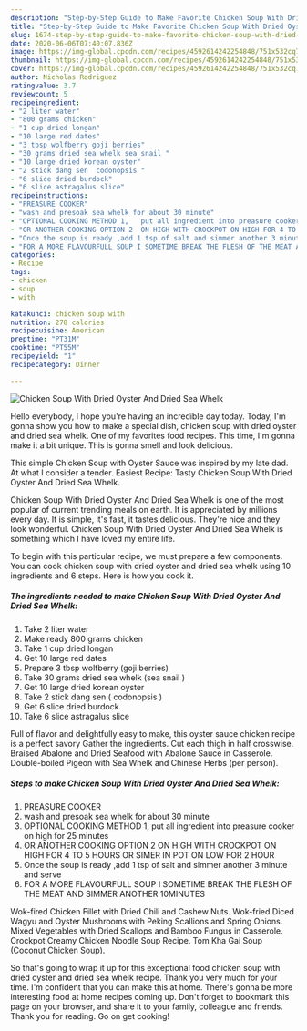 ```yaml
---
description: "Step-by-Step Guide to Make Favorite Chicken Soup With Dried Oyster And Dried Sea Whelk"
title: "Step-by-Step Guide to Make Favorite Chicken Soup With Dried Oyster And Dried Sea Whelk"
slug: 1674-step-by-step-guide-to-make-favorite-chicken-soup-with-dried-oyster-and-dried-sea-whelk
date: 2020-06-06T07:40:07.836Z
image: https://img-global.cpcdn.com/recipes/4592614242254848/751x532cq70/chicken-soup-with-dried-oyster-and-dried-sea-whelk-recipe-main-photo.jpg
thumbnail: https://img-global.cpcdn.com/recipes/4592614242254848/751x532cq70/chicken-soup-with-dried-oyster-and-dried-sea-whelk-recipe-main-photo.jpg
cover: https://img-global.cpcdn.com/recipes/4592614242254848/751x532cq70/chicken-soup-with-dried-oyster-and-dried-sea-whelk-recipe-main-photo.jpg
author: Nicholas Rodriguez
ratingvalue: 3.7
reviewcount: 5
recipeingredient:
- "2 liter water"
- "800 grams chicken"
- "1 cup dried longan"
- "10 large red dates"
- "3 tbsp wolfberry goji berries"
- "30 grams dried sea whelk sea snail "
- "10 large dried korean oyster"
- "2 stick dang sen  codonopsis "
- "6 slice dried burdock"
- "6 slice astragalus slice"
recipeinstructions:
- "PREASURE COOKER"
- "wash and presoak sea whelk for about 30 minute"
- "OPTIONAL COOKING METHOD 1,   put all ingredient into preasure cooker on high for 25  minutes"
- "OR ANOTHER COOKING OPTION 2  ON HIGH WITH CROCKPOT ON HIGH FOR 4 TO 5 HOURS OR SIMER IN POT ON LOW FOR 2  HOUR"
- "Once the soup is ready ,add 1 tsp of salt and simmer another 3 minute and serve"
- "FOR A MORE FLAVOURFULL SOUP I SOMETIME BREAK THE FLESH OF THE MEAT AND SIMMER ANOTHER 10MINUTES"
categories:
- Recipe
tags:
- chicken
- soup
- with

katakunci: chicken soup with 
nutrition: 278 calories
recipecuisine: American
preptime: "PT31M"
cooktime: "PT55M"
recipeyield: "1"
recipecategory: Dinner

---
```



![Chicken Soup With Dried Oyster And Dried Sea Whelk](https://img-global.cpcdn.com/recipes/4592614242254848/751x532cq70/chicken-soup-with-dried-oyster-and-dried-sea-whelk-recipe-main-photo.jpg)

Hello everybody, I hope you're having an incredible day today. Today, I'm gonna show you how to make a special dish, chicken soup with dried oyster and dried sea whelk. One of my favorites food recipes. This time, I'm gonna make it a bit unique. This is gonna smell and look delicious.

This simple Chicken Soup with Oyster Sauce was inspired by my late dad. At what I consider a tender. Easiest Recipe: Tasty Chicken Soup With Dried Oyster And Dried Sea Whelk.

Chicken Soup With Dried Oyster And Dried Sea Whelk is one of the most popular of current trending meals on earth. It is appreciated by millions every day. It is simple, it's fast, it tastes delicious. They're nice and they look wonderful. Chicken Soup With Dried Oyster And Dried Sea Whelk is something which I have loved my entire life.


To begin with this particular recipe, we must prepare a few components. You can cook chicken soup with dried oyster and dried sea whelk using 10 ingredients and 6 steps. Here is how you cook it.

<!--inarticleads1-->

##### The ingredients needed to make Chicken Soup With Dried Oyster And Dried Sea Whelk:

1. Take 2 liter water
1. Make ready 800 grams chicken
1. Take 1 cup dried longan
1. Get 10 large red dates
1. Prepare 3 tbsp wolfberry (goji berries)
1. Take 30 grams dried sea whelk (sea snail )
1. Get 10 large dried korean oyster
1. Take 2 stick dang sen ( codonopsis )
1. Get 6 slice dried burdock
1. Take 6 slice astragalus slice


Full of flavor and delightfully easy to make, this oyster sauce chicken recipe is a perfect savory Gather the ingredients. Cut each thigh in half crosswise. Braised Abalone and Dried Seafood with Abalone Sauce in Casserole. Double-boiled Pigeon with Sea Whelk and Chinese Herbs (per person). 

<!--inarticleads2-->

##### Steps to make Chicken Soup With Dried Oyster And Dried Sea Whelk:

1. PREASURE COOKER
1. wash and presoak sea whelk for about 30 minute
1. OPTIONAL COOKING METHOD 1,   put all ingredient into preasure cooker on high for 25  minutes
1. OR ANOTHER COOKING OPTION 2  ON HIGH WITH CROCKPOT ON HIGH FOR 4 TO 5 HOURS OR SIMER IN POT ON LOW FOR 2  HOUR
1. Once the soup is ready ,add 1 tsp of salt and simmer another 3 minute and serve
1. FOR A MORE FLAVOURFULL SOUP I SOMETIME BREAK THE FLESH OF THE MEAT AND SIMMER ANOTHER 10MINUTES


Wok-fired Chicken Fillet with Dried Chili and Cashew Nuts. Wok-fried Diced Wagyu and Oyster Mushrooms with Peking Scallions and Spring Onions. Mixed Vegetables with Dried Scallops and Bamboo Fungus in Casserole. Crockpot Creamy Chicken Noodle Soup Recipe. Tom Kha Gai Soup (Coconut Chicken Soup). 

So that's going to wrap it up for this exceptional food chicken soup with dried oyster and dried sea whelk recipe. Thank you very much for your time. I'm confident that you can make this at home. There's gonna be more interesting food at home recipes coming up. Don't forget to bookmark this page on your browser, and share it to your family, colleague and friends. Thank you for reading. Go on get cooking!
